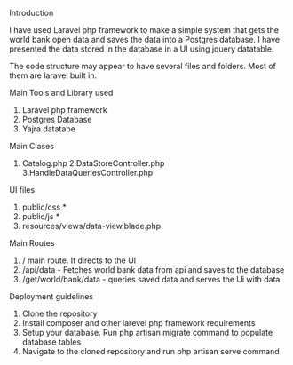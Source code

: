 Introduction

I have used Laravel php framework to make a simple system that gets the world bank open data and saves the data into a Postgres database. I have presented the data stored in the database in a UI using jquery datatable.

The code structure may appear to have several files and folders. Most of them are laravel built in.

Main Tools and Library used

1. Laravel php framework
2. Postgres Database
3. Yajra datatabe


Main Clases

1. Catalog.php
2.DataStoreController.php
3.HandleDataQueriesController.php

UI files

1. public/css *
2. public/js *
3. resources/views/data-view.blade.php

Main Routes
1. / main route. It directs to the UI
2. /api/data - Fetches world bank data from api and saves to the database
3. /get/world/bank/data - queries saved data and serves the Ui with data


Deployment guidelines

1. Clone the repository
2. Install composer and other larevel php framework requirements
3. Setup your database. Run php artisan migrate command to populate database tables
4. Navigate to the cloned repository and run php artisan serve command


